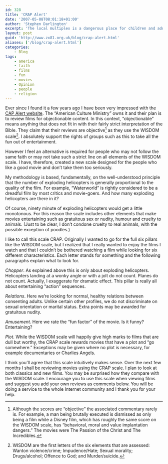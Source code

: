 ```yaml
---
id: 328
title: 'CRAP Alert'
date: '2007-05-08T08:01:18+01:00'
author: 'Stephen Darlington'
excerpt: 'The local multiplex is a dangerous place for children and adults alike. How can you know that a film is worth seeing? The Christian Community has the CAP Alert. I now introduce the CRAP Alert for everyone else.'
layout: post
guid: 'http://www.zx81.org.uk/blog/crap-alert.html'
aliases: ['/blog/crap-alert.html']
categories:
    - Blog
tags:
    - america
    - faith
    - films
    - fun
    - movies
    - Opinion
    - people
    - religion
---
```


Ever since I found it a few years ago I have been very impressed with the [CAP Alert website](http://www.capalert.com/ "The Real Thing"). The “American Culture Ministry” owns it and their plan is to review films for objectionable content. In this context, “objectionable” means anything that does not fit in with their fairly strict interpretation of the Bible. They claim that their reviews are objective[^1] as they use the WISDOM scale[^2]. I absolutely support the rights of groups such as this to take all the fun out of entertainment.

However I feel an alternative is required for people who may not follow the same faith or may not take such a strict line on all elements of the WISDOM scale. I have, therefore, created a new scale designed for the people who like a good movie and don’t take them too seriously.

My methodology is based, fundamentally, on the well-understood principle that the number of exploding helicopters is generally proportional to the quality of the film. For example, “Waterworld” is rightly considered to be a dreadful film by most critics and movie-goers. And how many exploding helicopters are there in it?

Of course, ninety minute of exploding helicopters would get a little monotonous. For this reason the scale includes other elements that make movies entertaining such as gratuitous sex or nudity, humour and cruelty to animals. (Just to be clear, I don’t condone cruelty to real animals, with the possible exception of poodles.)

I like to call this scale CRAP. Originally I wanted to go for the full six pillars like the WISDOM scale, but I realized that I really wanted to enjoy the films I watch and that I couldn’t be bothered watching a film while looking for six different characteristics. Each letter stands for something and the following paragraphs explain what to look for.

*Chopper*. As explained above this is only about exploding helicopters. Helicopters landing at a wonky angle or with a jolt do not count. Planes do not count. Actually, I exaggerate for dramatic effect. This pillar is really all about entertaining “action” sequences.

*Relations*. Here we’re looking for normal, healthy relations between consenting adults. Unlike certain other profiles, we do not discriminate on sexual orientation or marital status. Extra points may be awarded for gratuitous nudity.

*Amusement*. Here we rate the “fun factor” of the movie. Is it funny? Entertaining?

*Plot*. While the WISDOM scale will happily give high marks to films that are dull but worthy, the CRAP scale rewards movies that have a plot and “go somewhere.” Exceptions may be given where no plot is necessary, for example documentaries or Charlies Angels.

I think you’ll agree that this scale intuitively makes sense. Over the next few months I shall be reviewing movies using the CRAP scale. I plan to look at both classics and new films. You may be surprised how they compare with the WISDOM scale. I encourage you to use this scale when viewing films and suggest you add your own reviews as comments below. You will be doing a service to the whole Internet community and I thank you for your help.
[^1]: Although the scores are “objective” the associated commentary rarely is. For example, a man being brutally executed is dismissed as only being a film while a Disney film, which has roughly the same score on the WISDOM scale, has “behavioral, moral and value implantation dangers.” The movies were The Passion of the Christ and The Incredibles.
[^2]: WISDOM are the first letters of the six elements that are assessed: Wanton violence/crime; Impudence/Hate; Sexual morality; Drugs/alcohol; Offence to God; and Murder/suicide.
